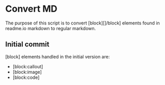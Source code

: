 # Convert MD

The purpose of this script is to convert [block][]/block] elements found in readme.io markdown to regular markdown.

## Initial commit
[block] elements handled in the initial version are:
* [block:callout]
* [block:image]
* [block:code]
